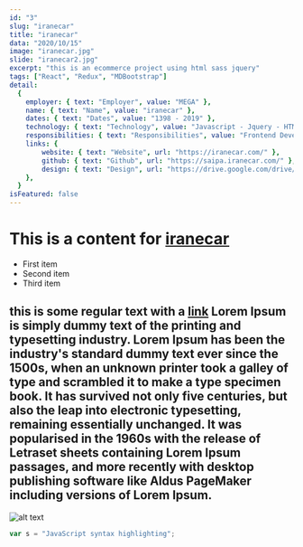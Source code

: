 ```yaml
---
id: "3"
slug: "iranecar"
title: "iranecar"
data: "2020/10/15"
image: "iranecar.jpg"
slide: "iranecar2.jpg"
excerpt: "this is an ecommerce project using html sass jquery"
tags: ["React", "Redux", "MDBootstrap"]
detail:
  {
    employer: { text: "Employer", value: "MEGA" },
    name: { text: "Name", value: "iranecar" },
    dates: { text: "Dates", value: "1398 - 2019" },
    technology: { text: "Technology", value: "Javascript - Jquery - HTML5 - Css3/Sass" },
    responsibilities: { text: "Responsibilities", value: "Frontend Developer - UI/UX Designer" },
    links: {
        website: { text: "Website", url: "https://iranecar.com/" },
        github: { text: "Github", url: "https://saipa.iranecar.com/" },
        design: { text: "Design", url: "https://drive.google.com/drive/folders/1b4C9NJr1entFB_nf6AxxbHPGJ7gVPYVW?usp=sharing"}
    },
  }
isFeatured: false
---
```


# This is a content for [iranecar](https://iranecar.com)

- First item
- Second item
- Third item

## this is some regular text with a [link](https://iranecar.com) Lorem Ipsum is simply dummy text of the printing and typesetting industry. Lorem Ipsum has been the industry's standard dummy text ever since the 1500s, when an unknown printer took a galley of type and scrambled it to make a type specimen book. It has survived not only five centuries, but also the leap into electronic typesetting, remaining essentially unchanged. It was popularised in the 1960s with the release of Letraset sheets containing Lorem Ipsum passages, and more recently with desktop publishing software like Aldus PageMaker including versions of Lorem Ipsum.

![alt text](iranecar2.jpg)

```javascript
var s = "JavaScript syntax highlighting";
```

